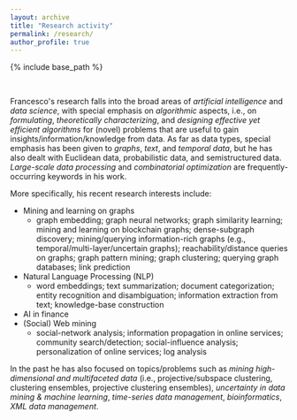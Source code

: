 ```yaml
---
layout: archive
title: "Research activity"
permalink: /research/
author_profile: true
---
```


{% include base_path %}


<br>

Francesco's research falls into the broad areas of *artificial intelligence* and *data science*, with special emphasis on *algorithmic* aspects, i.e., on *formulating*, *theoretically characterizing*, and *designing effective yet efficient algorithms* for (novel) problems that are useful to gain insights/information/knowledge from data.
As far as data types, special emphasis has been given to *graphs*, *text*, and *temporal data*, but he has also dealt with Euclidean data, probabilistic data, and semistructured data.
*Large-scale data processing* and *combinatorial optimization* are frequently-occurring keywords in his work.


More specifically, his recent research interests include:

* Mining and learning on graphs
    + graph embedding;  graph neural networks;   graph similarity learning;  mining and learning on blockchain graphs;  dense-subgraph discovery;  mining/querying information-rich graphs (e.g., temporal/multi-layer/uncertain graphs);  reachability/distance queries on graphs;  graph pattern mining;  graph clustering;  querying graph databases;  link prediction
* Natural Language Processing (NLP)
    + word embeddings;  text summarization;  document categorization;  entity recognition and disambiguation;  information extraction from text;  knowledge-base construction
* AI in finance
* (Social) Web mining
    + social-network analysis;  information propagation in online services;  community search/detection;  social-influence analysis;  personalization of online services;  log analysis 

In the past he has also focused on topics/problems such as *mining high-dimensional and multifaceted data* (i.e., projective/subspace clustering, clustering ensembles, projective clustering ensembles), *uncertainty in data mining & machine learning*, *time-series data management*, *bioinformatics*, *XML data management*.